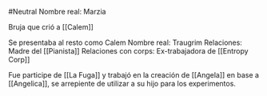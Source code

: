 #Neutral 
Nombre real: Marzia

Bruja que crió a [[Calem]]

Se presentaba al resto como Calem
Nombre real: Traugrim
Relaciones: Madre del [[Pianista]]
Relaciones con corps: Ex-trabajadora de [[Entropy Corp]]

Fue participe de [[La Fuga]] y trabajó en la creación de [[Angela]] en base a [[Angelica]], se arrepiente de utilizar a su hijo para los experimentos.